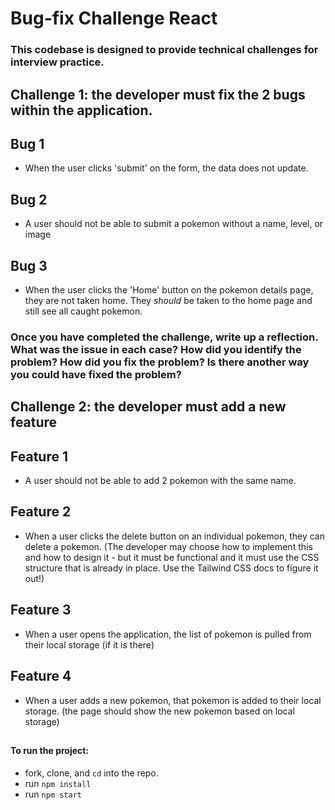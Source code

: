 # Bug-fix Challenge React

### This codebase is designed to provide technical challenges for interview practice. 

## Challenge 1: the developer must fix the 2 bugs within the application. 

## Bug 1
- When the user clicks 'submit' on the form, the data does not update. 

## Bug 2
- A user should not be able to submit a pokemon without a name, level, or image

## Bug 3
- When the user clicks the 'Home' button on the pokemon details page, they are not taken home. They _should_ be taken to the home page and still see all caught pokemon.

### Once you have completed the challenge, write up a reflection. What was the issue in each case? How did you identify the problem? How did you fix the problem? Is there another way you could have fixed the problem? 

## Challenge 2: the developer must add a new feature

## Feature 1
- A user should not be able to add 2 pokemon with the same name. 

## Feature 2
- When a user clicks the delete button on an individual pokemon, they can delete a pokemon. (The developer may choose how to implement this and how to design it - but it must be functional and it must use the CSS structure that is already in place. Use the Tailwind CSS docs to figure it out!)

## Feature 3
- When a user opens the application, the list of pokemon is pulled from their local storage (if it is there)

## Feature 4
- When a user adds a new pokemon, that pokemon is added to their local storage. (the page should show the new pokemon based on local storage)


## 
#### To run the project: 

- fork, clone, and `cd` into the repo.
- run `npm install`
- run `npm start`